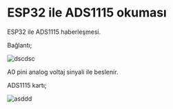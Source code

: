 # ESP32 ile ADS1115 okuması
ESP32 ile ADS1115 haberleşmesi.


Bağlantı;

![dscdsc](https://user-images.githubusercontent.com/62421679/214128227-17567089-9b2e-418c-a78d-2d18ff28679e.PNG)

A0 pini analog voltaj sinyali ile beslenir.


ADS1115 kartı;

![asddd](https://user-images.githubusercontent.com/62421679/214128673-e8be2cf0-4e89-4c63-8bcb-b20cad772721.png)
